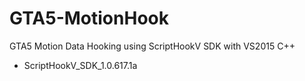 # GTA5-MotionHook
GTA5 Motion Data Hooking using ScriptHookV SDK with VS2015 C++
- ScriptHookV_SDK_1.0.617.1a
